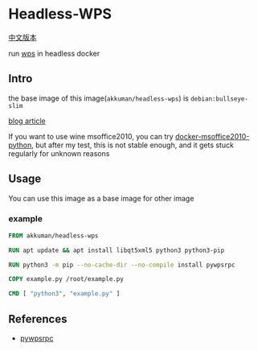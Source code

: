 # Headless-WPS

[中文版本](./README_CN.md)

run [wps](https://linux.wps.cn/) in headless docker

## Intro

the base image of this image(`akkuman/headless-wps`) is `debian:bullseye-slim`

[blog article](https://hacktech.cn/2023/08/02/2023-08-02-docker-%E4%B8%AD%E4%BD%BF%E7%94%A8-pywpsrpc/)

If you want to use wine msoffice2010, you can try [docker-msoffice2010-python](https://github.com/akkuman/docker-msoffice2010-python), but after my test, this is not stable enough, and it gets stuck regularly for unknown reasons

## Usage

You can use this image as a base image for other image

### example

```Dockerfile
FROM akkuman/headless-wps

RUN apt update && apt install libqt5xml5 python3 python3-pip

RUN python3 -m pip --no-cache-dir --no-compile install pywpsrpc

COPY example.py /root/example.py

CMD [ "python3", "example.py" ]
```

## References

- [pywpsrpc](https://github.com/timxx/pywpsrpc)
